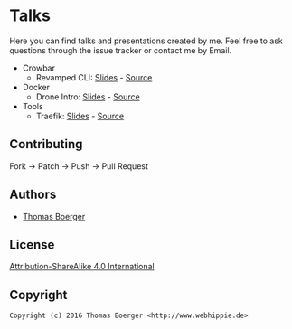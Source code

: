 # Talks

Here you can find talks and presentations created by me. Feel free to ask
questions through the issue tracker or contact me by Email.

* Crowbar
  * Revamped CLI: [Slides](http://tboerger.github.io/talks/crowbar/revamped-cli) - [Source](crowbar/revamped-cli)
* Docker
  * Drone Intro: [Slides](http://tboerger.github.io/talks/docker/drone-intro) - [Source](docker/drone-intro)
* Tools
  * Traefik: [Slides](http://tboerger.github.io/talks/tools/traefik) - [Source](tools/traefik)


## Contributing

Fork -> Patch -> Push -> Pull Request


## Authors

* [Thomas Boerger](https://github.com/tboerger)


## License

[Attribution-ShareAlike 4.0 International](http://creativecommons.org/licenses/by-sa/4.0/)


## Copyright

```
Copyright (c) 2016 Thomas Boerger <http://www.webhippie.de>
```
